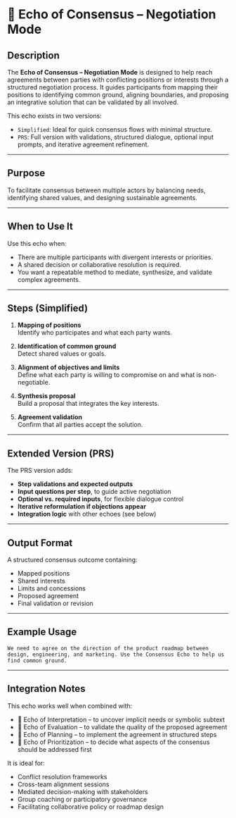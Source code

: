 # 🤝 Echo of Consensus – Negotiation Mode

## Description

The **Echo of Consensus – Negotiation Mode** is designed to help reach agreements between parties with conflicting positions or interests through a structured negotiation process. It guides participants from mapping their positions to identifying common ground, aligning boundaries, and proposing an integrative solution that can be validated by all involved.

This echo exists in two versions:

- `Simplified`: Ideal for quick consensus flows with minimal structure.
- `PRS`: Full version with validations, structured dialogue, optional input prompts, and iterative agreement refinement.

---

## Purpose

To facilitate consensus between multiple actors by balancing needs, identifying shared values, and designing sustainable agreements.

---

## When to Use It

Use this echo when:

- There are multiple participants with divergent interests or priorities.
- A shared decision or collaborative resolution is required.
- You want a repeatable method to mediate, synthesize, and validate complex agreements.

---

## Steps (Simplified)

1. **Mapping of positions**  
   Identify who participates and what each party wants.

2. **Identification of common ground**  
   Detect shared values or goals.

3. **Alignment of objectives and limits**  
   Define what each party is willing to compromise on and what is non-negotiable.

4. **Synthesis proposal**  
   Build a proposal that integrates the key interests.

5. **Agreement validation**  
   Confirm that all parties accept the solution.

---

## Extended Version (PRS)

The PRS version adds:

- **Step validations and expected outputs**
- **Input questions per step**, to guide active negotiation
- **Optional vs. required inputs**, for flexible dialogue control
- **Iterative reformulation if objections appear**
- **Integration logic** with other echoes (see below)

---

## Output Format

A structured consensus outcome containing:

- Mapped positions
- Shared interests
- Limits and concessions
- Proposed agreement
- Final validation or revision

---

## Example Usage

```text
We need to agree on the direction of the product roadmap between design, engineering, and marketing. Use the Consensus Echo to help us find common ground.
```

---

## Integration Notes

This echo works well when combined with:

- 🧠 Echo of Interpretation – to uncover implicit needs or symbolic subtext
- 🧪 Echo of Evaluation – to validate the quality of the proposed agreement
- 🧭 Echo of Planning – to implement the agreement in structured steps
- 🔢 Echo of Prioritization – to decide what aspects of the consensus should be addressed first

It is ideal for:

- Conflict resolution frameworks
- Cross-team alignment sessions
- Mediated decision-making with stakeholders
- Group coaching or participatory governance
- Facilitating collaborative policy or roadmap design
